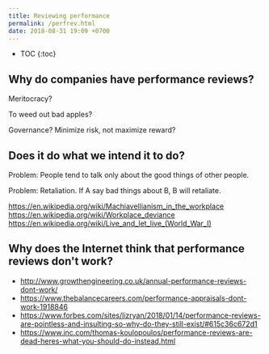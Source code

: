 ```yaml
---
title: Reviewing performance
permalink: /perfrev.html
date: 2018-08-31 19:09 +0700
---
```


- TOC
{:toc}

## Why do companies have performance reviews?

Meritocracy?

To weed out bad apples?

Governance?
Minimize risk, not maximize reward?

## Does it do what we intend it to do?

Problem: People tend to talk only about the good things of other people.

Problem: Retaliation.
If A say bad things about B, B will retaliate.

https://en.wikipedia.org/wiki/Machiavellianism_in_the_workplace
https://en.wikipedia.org/wiki/Workplace_deviance
https://en.wikipedia.org/wiki/Live_and_let_live_(World_War_I)

## Why does the Internet think that performance reviews don't work?

- http://www.growthengineering.co.uk/annual-performance-reviews-dont-work/
- https://www.thebalancecareers.com/performance-appraisals-dont-work-1918846
- https://www.forbes.com/sites/lizryan/2018/01/14/performance-reviews-are-pointless-and-insulting-so-why-do-they-still-exist/#615c36c672d1
- https://www.inc.com/thomas-koulopoulos/performance-reviews-are-dead-heres-what-you-should-do-instead.html
